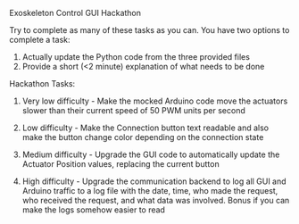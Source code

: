 Exoskeleton Control GUI Hackathon

Try to complete as many of these tasks as you can. You have two options to 
complete a task:

1) Actually update the Python code from the three provided files
2) Provide a short (<2 minute) explanation of what needs to be done

Hackathon Tasks:

1) Very low difficulty - Make the mocked Arduino code move the actuators 
slower than their current speed of 50 PWM units per second

2) Low difficulty - Make the Connection button text readable and also 
make the button change color depending on the connection state

3) Medium difficulty - Upgrade the GUI code to automatically update the 
Actuator Position values, replacing the current button

4) High difficulty - Upgrade the communication backend to log all GUI and 
Arduino traffic to a log file with the date, time, who made the request, 
who received the request, and what data was involved. Bonus if you can make 
the logs somehow easier to read